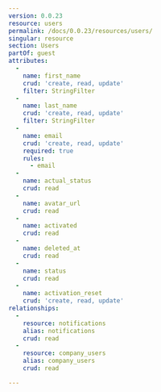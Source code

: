 ```yaml
---
version: 0.0.23
resource: users
permalink: /docs/0.0.23/resources/users/
singular: resource
section: Users
partOf: guest
attributes:
  -
    name: first_name
    crud: 'create, read, update'
    filter: StringFilter
  -
    name: last_name
    crud: 'create, read, update'
    filter: StringFilter
  -
    name: email
    crud: 'create, read, update'
    required: true
    rules:
      - email
  -
    name: actual_status
    crud: read
  -
    name: avatar_url
    crud: read
  -
    name: activated
    crud: read
  -
    name: deleted_at
    crud: read
  -
    name: status
    crud: read
  -
    name: activation_reset
    crud: 'create, read, update'
relationships:
  -
    resource: notifications
    alias: notifications
    crud: read
  -
    resource: company_users
    alias: company_users
    crud: read

---
```

